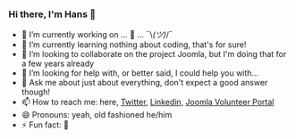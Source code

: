 ### Hi there, I'm Hans 👋

- 🔭 I’m currently working on ... 🤔 ... ¯\\_(ツ)_/¯
- 🌱 I’m currently learning nothing about coding, that's for sure!
- 👯 I’m looking to collaborate on the project Joomla, but I'm doing that for a few years already
- 🤔 I’m looking for help with, or better said, I could help you with...
- 💬 Ask me about just about everything, don't expect a good answer though!
- 📫 How to reach me: here, [Twitter](https://twitter.com/hansarnhem), [Linkedin](https://www.linkedin.com/in/hvandermeer/), [Joomla Volunteer Portal](https://volunteers.joomla.org/joomlers/232-hans-van-der-meer)
- 😄 Pronouns: yeah, old fashioned he/him
- ⚡ Fun fact: 🏃
<!--
**hvdmeer/hvdmeer** is a ✨ _special_ ✨ repository because its `README.md` (this file) appears on your GitHub profile.

Here are some ideas to get you started:


-->

